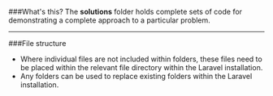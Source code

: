 ###What's this?
The **solutions** folder holds complete sets of code for demonstrating a complete approach to a particular problem.

___

###File structure
* Where individual files are not included within folders, these files need to be placed within the relevant file directory within the Laravel installation.
* Any folders can be used to replace existing folders within the Laravel installation. 